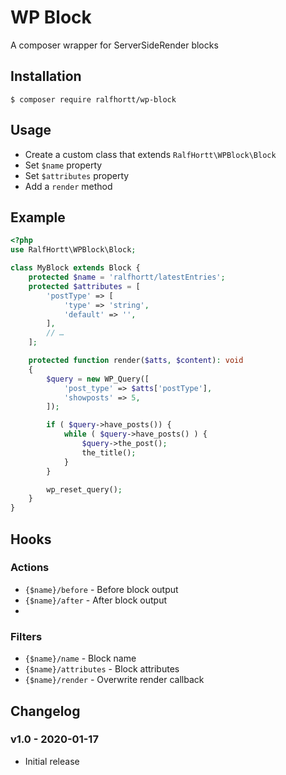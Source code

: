 # WP Block

A composer wrapper for ServerSideRender blocks

## Installation

`$ composer require ralfhortt/wp-block`

## Usage

- Create a custom class that extends `RalfHortt\WPBlock\Block`
- Set `$name` property
- Set `$attributes` property
- Add a `render` method

## Example

```php
<?php
use RalfHortt\WPBlock\Block;

class MyBlock extends Block {
	protected $name = 'ralfhortt/latestEntries';
	protected $attributes = [
		'postType' => [
			'type' => 'string',
			'default' => '',
		],
		// …
	];

	protected function render($atts, $content): void
	{
		$query = new WP_Query([
			'post_type' => $atts['postType'],
			'showposts' => 5,
		]);

		if ( $query->have_posts()) {
			while ( $query->have_posts() ) {
				$query->the_post();
				the_title();
			}
		}

		wp_reset_query();
	}
}

```

## Hooks

### Actions

- `{$name}/before` - Before block output
- `{$name}/after` - After block output
-
### Filters

- `{$name}/name` - Block name
- `{$name}/attributes` - Block attributes
- `{$name}/render` - Overwrite render callback

## Changelog

### v1.0 - 2020-01-17

- Initial release
